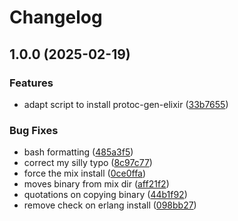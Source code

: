 # Changelog

## 1.0.0 (2025-02-19)


### Features

* adapt script to install protoc-gen-elixir ([33b7655](https://github.com/dylanrayboss/asdf-protoc-gen-elixir/commit/33b765587f76b2308f5e809f51c12b5e6f52e992))


### Bug Fixes

* bash formatting ([485a3f5](https://github.com/dylanrayboss/asdf-protoc-gen-elixir/commit/485a3f52c5f025e54c6fca168e85207dda709826))
* correct my silly typo ([8c97c77](https://github.com/dylanrayboss/asdf-protoc-gen-elixir/commit/8c97c7726638f87b7f761cad5f6570f2ff1b8480))
* force the mix install ([0ce0ffa](https://github.com/dylanrayboss/asdf-protoc-gen-elixir/commit/0ce0ffa97c3486b702475af5c379d996aaf43da4))
* moves binary from mix dir ([aff21f2](https://github.com/dylanrayboss/asdf-protoc-gen-elixir/commit/aff21f27252b6ea414c0cc666a93aba41e4fe4c4))
* quotations on copying binary ([44b1f92](https://github.com/dylanrayboss/asdf-protoc-gen-elixir/commit/44b1f92757023a743c563e7b2b87a92fd3cd762c))
* remove check on erlang install ([098bb27](https://github.com/dylanrayboss/asdf-protoc-gen-elixir/commit/098bb277def08c6af67393ec30bb4993fd83c867))

